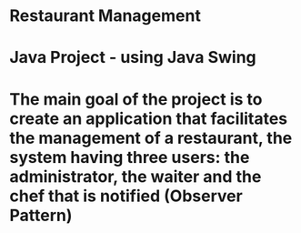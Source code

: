 # Restaurant Management
# Java Project - using Java Swing
# The main goal of the project is to create an application that facilitates the management of a restaurant, the system having three users: the administrator, the waiter and the chef that is notified (Observer Pattern)
